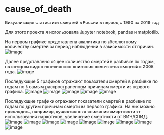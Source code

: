 # cause_of_death
Визуализация статистики смертей в России в период с 1990 по 2019 год


Для этого проекта я использовала Jupyter notebook, pandas и matplotlib.


На первом графике представлена аналитика по абсолютному количеству смертей за период наблюдений в зависимости от причин.
![image](https://user-images.githubusercontent.com/119863486/206416778-6cb83b34-6eba-4ba4-b780-711a74c3ab00.png)


Далее представлено общее количество смертей в разбивке по годам, на котором видно постепенное снижение количества смертей с 2005 года.
![image](https://user-images.githubusercontent.com/119863486/206416912-493fe110-4697-48ed-a059-e00ab5766774.png)


Последующие 5 графиков отражают показатели смертей в разбивке по годам по 5 самым распространенным причинам смерти из первого графика.
![image](https://user-images.githubusercontent.com/119863486/206416979-1defc134-91fa-4afd-ac46-a8594cebe5aa.png)
![image](https://user-images.githubusercontent.com/119863486/206417013-ecc3190e-261d-4dd6-a6ab-1956df260aef.png)
![image](https://user-images.githubusercontent.com/119863486/206417059-cdb987e6-45df-41a7-8300-bd41c53735da.png)
![image](https://user-images.githubusercontent.com/119863486/206417084-f51f7c4c-7302-4442-93dd-4f1768bdb475.png)
![image](https://user-images.githubusercontent.com/119863486/206417129-39e81a44-299e-449f-a831-70f26c1ef02b.png)


Последующие графики отражают показатели смертей в разбивке по годам по другим причинам смерти из первого графика. На них можно проследить, например, существенное снижение смертности от использования наркотиков, увеличение смертности от ВИЧ/СПИД.
![image](https://user-images.githubusercontent.com/119863486/206417175-fbc7dab9-776c-4add-9dc1-ecca473d51ee.png)
![image](https://user-images.githubusercontent.com/119863486/206417207-4cc15105-6dcd-472f-87ab-4bbc99a10167.png)
![image](https://user-images.githubusercontent.com/119863486/206417228-a67cbdcd-5add-4e03-9072-330b0ae84771.png)
![image](https://user-images.githubusercontent.com/119863486/206417271-a6bb222e-dcee-4d86-8201-f3e80b063a35.png)
![image](https://user-images.githubusercontent.com/119863486/206417296-0b74851c-a8d1-448a-9e44-d439cba62882.png)
![image](https://user-images.githubusercontent.com/119863486/206417326-fb887631-8030-48b4-9387-a2a4eada9172.png)
![image](https://user-images.githubusercontent.com/119863486/206417360-aea4d9f4-e1e6-48ca-b558-224459602758.png)
![image](https://user-images.githubusercontent.com/119863486/206417382-a463275f-5021-4cdf-a449-4eb92f735c3b.png)
![image](https://user-images.githubusercontent.com/119863486/206417412-9d62887c-edba-4b57-bf97-e6e0a6ab9ef5.png)

